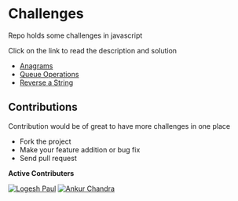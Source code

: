 # Challenges

Repo holds some challenges in javascript

Click on the link to read the description and solution

* [Anagrams](https://github.com/logeshpaul/javascript-coding-challenges/tree/master/Anagrams)
* [Queue Operations](https://github.com/logeshpaul/javascript-coding-challenges/tree/master/Queue-Operations)
* [Reverse a String](https://github.com/logeshpaul/javascript-coding-challenges/tree/master/Reverse-A-String)

Contributions
-------------

Contribution would be of great to have more challenges in one place

* Fork the project
* Make your feature addition or bug fix
* Send pull request

**Active Contributers**

[![Logesh Paul](https://avatars3.githubusercontent.com/u/41541?v=3&s=72)](http:/www.github.com/logeshpaul) [![Ankur Chandra](https://avatars1.githubusercontent.com/u/12120991?v=3&s=72)](https://github.com/thegooglerlm10)


